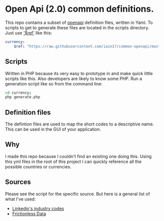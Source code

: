 # Open Api (2.0) common definitions.
This repo contains a subset of [openapi](https://www.openapis.org/) definition files, written in Yaml.
To scripts to get to generate these files are located in the scripts directory. Just use ['$ref'](https://github.com/OAI/OpenAPI-Specification/blob/master/versions/2.0.md#fixed-fields-4) like this:

```yaml
currency:
    $ref: "https://raw.githubusercontent.com/iain17/common-openapi/master/currency.yml?#/currency"
```

## Scripts
Written in PHP because its very easy to prototype in and make quick little scripts like this. Also developers are likely to know some PHP. Run a generation script like so from the command line:
```bash
cd currency;
php generate.php
```

## Definition files

The defintion files are used to map the short codes to a descriptive name. This can be used in the GUI of your application.

## Why

I made this repo because I couldn't find an existing one doing this. Using this yml files in the root of this project I can quickly reference all the possible countries or currencies.

## Sources

Please see the script for the specific source. But here is a general list of what I've used:

- [Linkedin's industry codes](https://developer.linkedin.com/docs/reference/industry-codes)
- [Frictionless Data](http://data.okfn.org)
